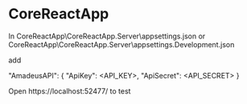 # CoreReactApp

In CoreReactApp\CoreReactApp.Server\appsettings.json or CoreReactApp\CoreReactApp.Server\appsettings.Development.json

add 

"AmadeusAPI": {
  "ApiKey": <API_KEY>,
  "ApiSecret": <API_SECRET>
}

Open https://localhost:52477/ to test


